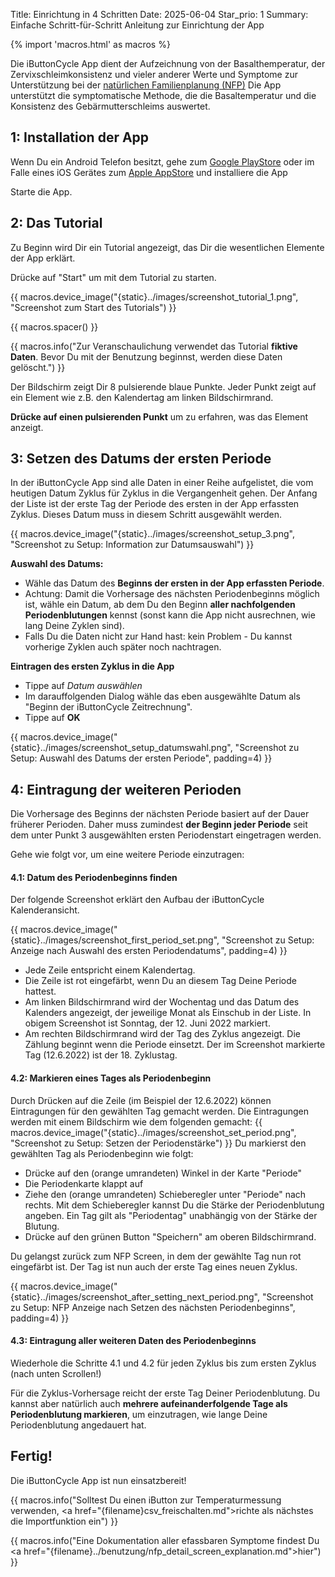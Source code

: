 Title: Einrichtung in 4 Schritten
Date: 2025-06-04
Star_prio: 1
Summary: Einfache Schritt-für-Schritt Anleitung zur Einrichtung der App

{% import 'macros.html' as macros %}

Die iButtonCycle App dient der Aufzeichnung von der Basalthemperatur, der Zervixschleimkonsistenz und vieler anderer Werte und Symptome zur Unterstützung bei der [natürlichen Familienplanung (NFP)](https://www.familienplanung.de/verhuetung/verhuetungsmethoden/natuerliche-methoden-der-familienplanung-nfp/) 
Die App unterstützt die symptomatische Methode, die die Basaltemperatur und die Konsistenz des Gebärmutterschleims auswertet.

## 1: Installation der App
Wenn Du ein Android Telefon besitzt, gehe zum [Google PlayStore](https://play.Google.com) oder im Falle eines iOS Gerätes zum [Apple AppStore](https://store.Apple.com) und installiere die App

Starte die App. 

## 2: Das Tutorial


Zu Beginn wird Dir ein Tutorial angezeigt, das Dir die wesentlichen Elemente der App erklärt.

Drücke auf "Start" um mit dem Tutorial zu starten.

{{ macros.device_image("{static}../images/screenshot_tutorial_1.png", "Screenshot zum Start des Tutorials") }}

{{ macros.spacer() }}

{{ macros.info("Zur Veranschaulichung verwendet das Tutorial <b>fiktive Daten</b>. Bevor Du mit der Benutzung beginnst, werden diese Daten gelöscht.") }}

Der Bildschirm zeigt Dir 8 pulsierende blaue Punkte. Jeder Punkt zeigt auf ein Element wie z.B. den Kalendertag am linken Bildschirmrand. 

**Drücke auf einen pulsierenden Punkt** um zu erfahren, was das Element anzeigt.

## 3: Setzen des Datums der ersten Periode

In der iButtonCycle App sind alle Daten in einer Reihe aufgelistet, die vom heutigen Datum Zyklus für Zyklus in die Vergangenheit gehen. Der Anfang der Liste ist der erste Tag der Periode des ersten in der App erfassten Zyklus. Dieses Datum muss in diesem Schritt ausgewählt werden.

{{ macros.device_image("{static}../images/screenshot_setup_3.png", "Screenshot zu Setup: Information zur Datumsauswahl") }}

**Auswahl des Datums:**

* Wähle das Datum des **Beginns der ersten in der App erfassten Periode**. 
* Achtung: Damit die Vorhersage des nächsten Periodenbeginns möglich ist, wähle ein Datum, ab dem Du den Beginn **aller nachfolgenden Periodenblutungen**  kennst (sonst kann die App nicht ausrechnen, wie lang Deine Zyklen sind).
* Falls Du die Daten nicht zur Hand hast: kein Problem - Du kannst vorherige Zyklen auch später noch nachtragen.

**Eintragen des ersten Zyklus in die App**

* Tippe auf *Datum auswählen* 
* Im darauffolgenden Dialog wähle das eben ausgewählte Datum als "Beginn der iButtonCycle Zeitrechnung".
* Tippe auf **OK** 

{{ macros.device_image("{static}../images/screenshot_setup_datumswahl.png", "Screenshot zu Setup: Auswahl des Datums der ersten Periode", padding=4) }}

## 4: Eintragung der weiteren Perioden

Die Vorhersage des Beginns der nächsten Periode basiert auf der Dauer früherer Perioden. Daher muss zumindest **der Beginn jeder Periode** seit dem unter Punkt 3 ausgewählten ersten Periodenstart eingetragen werden. 

Gehe wie folgt vor, um eine weitere Periode einzutragen:

#### 4.1: Datum des Periodenbeginns finden

Der folgende Screenshot erklärt den Aufbau der iButtonCycle Kalenderansicht.

{{ macros.device_image("{static}../images/screenshot_first_period_set.png", "Screenshot zu Setup: Anzeige nach Auswahl des ersten Periodendatums", padding=4) }}

* Jede Zeile entspricht einem Kalendertag.
* Die Zeile ist rot eingefärbt, wenn Du an diesem Tag Deine Periode hattest.
* Am linken Bildschirmrand wird der Wochentag und das Datum des Kalenders angezeigt, der jeweilige Monat als Einschub in der Liste. In obigem Screenshot ist Sonntag, der 12. Juni 2022 markiert.  
* Am rechten Bildschirmrand wird der Tag des Zyklus angezeigt. Die Zählung beginnt wenn die Periode einsetzt. Der im Screenshot markierte Tag (12.6.2022) ist der 18. Zyklustag.

#### 4.2: Markieren eines Tages als Periodenbeginn

Durch Drücken auf die Zeile (im Beispiel der 12.6.2022) können Eintragungen für den gewählten Tag gemacht werden. Die Eintragungen werden mit einem Bildschirm wie dem folgenden gemacht:
{{ macros.device_image("{static}../images/screenshot_set_period.png", "Screenshot zu Setup: Setzen der Periodenstärke") }}
Du markierst den gewählten Tag als Periodenbeginn wie folgt:

* Drücke auf den (orange umrandeten) Winkel in der Karte "Periode"
* Die Periodenkarte klappt auf
* Ziehe den (orange umrandeten) Schieberegler unter "Periode" nach rechts. Mit dem Schieberegler kannst Du die Stärke der Periodenblutung angeben. Ein Tag gilt als "Periodentag" unabhängig von der Stärke der Blutung.
* Drücke auf den grünen Button "Speichern" am oberen Bildschirmrand.

Du gelangst zurück zum NFP Screen, in dem der gewählte Tag nun rot eingefärbt ist. Der Tag ist nun auch der erste Tag eines neuen Zyklus.

{{ macros.device_image("{static}../images/screenshot_after_setting_next_period.png", "Screenshot zu Setup: NFP Anzeige nach Setzen des nächsten Periodenbeginns", padding=4) }}

#### 4.3: Eintragung aller weiteren Daten des Periodenbeginns 

Wiederhole die Schritte 4.1 und 4.2 für jeden Zyklus bis zum ersten Zyklus (nach unten Scrollen!)

Für die Zyklus-Vorhersage reicht der erste Tag Deiner Periodenblutung. Du kannst aber natürlich auch **mehrere aufeinanderfolgende Tage als Periodenblutung markieren**, um einzutragen, wie lange Deine Periodenblutung angedauert hat.

## Fertig!

Die iButtonCycle App ist nun einsatzbereit! 

{{ macros.info("Solltest Du einen iButton zur Temperaturmessung verwenden, <a href=\"{filename}csv_freischalten.md\">richte als nächstes die Importfunktion ein</a>") }}

{{ macros.info("Eine Dokumentation aller efassbaren Symptome findest Du <a href=\"{filename}../benutzung/nfp_detail_screen_explanation.md\">hier</a>") }}
